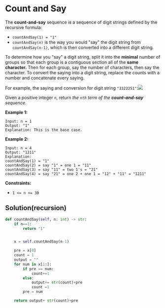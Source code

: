 # Count and Say



The **count-and-say** sequence is a sequence of digit strings defined by the recursive formula:

* `countAndSay(1) = "1"`
* `countAndSay(n)` is the way you would "say" the digit string from `countAndSay(n-1)`, which is then converted into a different digit string.

To determine how you "say" a digit string, split it into the **minimal** number of groups so that each group is a contiguous section all of the **same character.** Then for each group, say the number of characters, then say the character. To convert the saying into a digit string, replace the counts with a number and concatenate every saying.

For example, the saying and conversion for digit string `"3322251"`:![](https://assets.leetcode.com/uploads/2020/10/23/countandsay.jpg)

Given a positive integer `n`, return _the _`nth`_ term of the **count-and-say** sequence_.

**Example 1:**

```
Input: n = 1
Output: "1"
Explanation: This is the base case.
```

**Example 2:**

```
Input: n = 4
Output: "1211"
Explanation:
countAndSay(1) = "1"
countAndSay(2) = say "1" = one 1 = "11"
countAndSay(3) = say "11" = two 1's = "21"
countAndSay(4) = say "21" = one 2 + one 1 = "12" + "11" = "1211"
```

**Constraints:**

* `1 <= n <= 30`

## Solution(recursion)



```python
def countAndSay(self, n: int) -> str:
    if n==1:
        return "1"


    x = self.countAndSay(n-1)

    pre = x[0]
    count = 1
    output = ""
    for num in x[1:]:
        if pre == num:
            count+=1
        else:
            output+= str(count)+pre
            count =1 
        pre = num

    return output+ str(count)+pre
```
